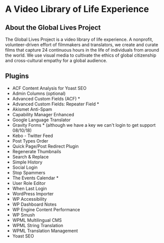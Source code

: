 # A Video Library of Life Experience

## About the Global Lives Project

The Global Lives Project is a video library of life experience. A nonprofit, volunteer-driven effort of filmmakers and translators, we create and curate films that capture 24 continuous hours in the life of individuals from around the world. We use visual media to cultivate the ethics of global citizenship and cross-cultural empathy for a global audience.

## Plugins

- ACF Content Analysis for Yoast SEO
- Admin Columns (optional)
- Advanced Custom Fields (ACF) *  
- Advanced Custom Fields: Repeater Field *  
- Akismet Anti-Spam  
- Capability Manager Enhanced
- Google Language Translator  
- Gravity Forms * (although we have a key we can't login to get support 08/10/18)
- Kebo - Twitter Feed
- Post Types Order
- Quick Page/Post Redirect Plugin  
- Regenerate Thumbnails  
- Search & Replace
- Simple History
- Social Login  
- Stop Spammers  
- The Events Calendar *
- User Role Editor
- When Last Login
- WordPress Importer
- WP Accessibility
- WP Dashboard Notes
- WP Engine Content Performance
- WP Smush
- WPML Multilingual CMS
- WPML String Translation
- WPML Translation Management 
- Yoast SEO  
